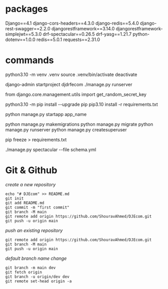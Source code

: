 # packages

Django==4.1
django-cors-headers==4.3.0
django-redis==5.4.0
django-rest-swagger==2.2.0
djangorestframework==3.14.0
djangorestframework-simplejwt==5.3.0
drf-spectacular==0.26.5
drf-yasg==1.21.7
python-dotenv==1.0.0
redis==5.0.1
requests==2.31.0

# commands

python3.10 -m venv .venv
source .venv/bin/activate
deactivate

django-admin startproject djdrfecom
./manage.py runserver

from django.core.management.utils import get_random_secret_key

python3.10 -m pip install --upgrade pip
pip3.10 install -r requirements.txt
 
python manage.py startapp app_name

python manage.py makemigrations
python manage.py migrate
python manage.py runserver
python manage.py createsuperuser

pip freeze > requirements.txt

./manage.py spectacular --file schema.yml

# Git & Github

*create a new repository*
```
echo "# DJEcom" >> README.md
git init
git add README.md
git commit -m "first commit"
git branch -M main
git remote add origin https://github.com/ShouravAhmed/DJEcom.git
git push -u origin main
```

*push an existing repository*
```
git remote add origin https://github.com/ShouravAhmed/DJEcom.git
git branch -M main
git push -u origin main
```

*default branch name change*
```
git branch -m main dev
git fetch origin
git branch -u origin/dev dev
git remote set-head origin -a
```